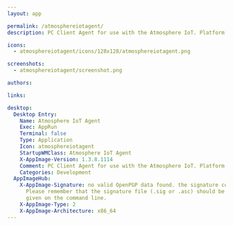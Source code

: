 ```yaml
---
layout: app

permalink: /atmosphereiotagent/
description: PC Client Agent for use with the Atmosphere IoT. Platform

icons:
  - atmosphereiotagent/icons/128x128/atmosphereiotagent.png

screenshots:
  - atmosphereiotagent/screenshot.png

authors:

links:

desktop:
  Desktop Entry:
    Name: Atmosphere IoT Agent
    Exec: AppRun
    Terminal: false
    Type: Application
    Icon: atmosphereiotagent
    StartupWMClass: Atmosphere IoT Agent
    X-AppImage-Version: 1.3.8.1114
    Comment: PC Client Agent for use with the Atmosphere IoT. Platform
    Categories: Development
  AppImageHub:
    X-AppImage-Signature: no valid OpenPGP data found. the signature could not be verified.
      Please remember that the signature file (.sig or .asc) should be the first file
      given on the command line.
    X-AppImage-Type: 2
    X-AppImage-Architecture: x86_64
---
```

